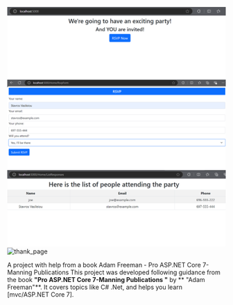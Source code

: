 
![honme page](https://github.com/stavrosVas/Asp.Net-Core-Chapters/blob/master/Invitation/Image/Home.png?raw=true)
![form page](https://github.com/stavrosVas/Asp.Net-Core-Chapters/blob/master/Invitation/Image/Form.png?raw=true)
![list_page](https://github.com/stavrosVas/Asp.Net-Core-Chapters/blob/master/Invitation/Image/List.png?raw=true)
![thank_page](https://github.com/user-attachments/assets/bf83d176-73d4-42a8-9d6c-9e31d4783ec4)

A project with help from a book Adam Freeman - Pro ASP.NET Core 7-Manning Publications 
This project was developed following guidance from the book **"Pro ASP.NET Core 7-Manning Publications "** by ** "Adam Freeman"**. It covers topics like C# .Net, and helps you learn [mvc/ASP.NET Core 7]. 

